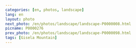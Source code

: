 ```yaml
---
categories: [en, photos, landscape]
lang: en
layout: photo
next_photo: /en/photos/landscape/landscape-P0000008.html
picname: P0000276
prev_photo: /en/photos/landscape/landscape-P0000098.html
tags: [Gisela Mountain]
---
```

